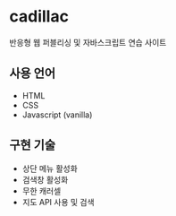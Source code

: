 # cadillac
반응형 웹 퍼블리싱 및 자바스크립트 연습 사이트

## 사용 언어
- HTML
- CSS
- Javascript (vanilla)

## 구현 기술

- 상단 메뉴 활성화
- 검색창 활성화
- 무한 캐러셀
- 지도 API 사용 및 검색